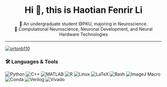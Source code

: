 <h1 align="center">Hi 👋, this is Haotian Fenrir Li</h1>
<p align="center">
  🧠 An undergraduate student @PKU, majoring in Neuroscience.<br>
  🚀 Computational Neuroscience, Neuronal Development, and Neural Hardware Technologies
</p>

---

<p align="left"> <a href="https://github.com/ryo-ma/github-profile-trophy"><img src="https://github-profile-trophy.vercel.app/?username=lhtPeking" alt="ortonb110" /></a> </p>

### 🛠️ Languages & Tools


![Python](https://img.shields.io/badge/-Python-000?&logo=Python)
![C++](https://img.shields.io/badge/-C++-000?&logo=c%2b%2b&logoColor=00599C)
![MATLAB](https://img.shields.io/badge/-MATLAB-000?&logo=mathworks&logoColor=0076A8)
![R](https://img.shields.io/badge/-R-000?&logo=r&logoColor=276DC3)
![Linux](https://img.shields.io/badge/-Linux-000?&logo=linux&logoColor=FCC624)
![LaTeX](https://img.shields.io/badge/-LaTeX-000?&logo=latex&logoColor=008080)
![Bash](https://img.shields.io/badge/-Bash-000?&logo=gnubash&logoColor=white)
![ImageJ Macro](https://img.shields.io/badge/-ImageJ%20Macro-000?&logo=ImageJ&logoColor=white)
![Conda](https://img.shields.io/badge/-Conda-000?&logo=anaconda&logoColor=44A833)
![Verilog](https://img.shields.io/badge/-Verilog-000?&logo=verilog&logoColor=ED1C24)
![Vivado](https://img.shields.io/badge/-Vivado-000?&logo=xilinx&logoColor=F6B400)
